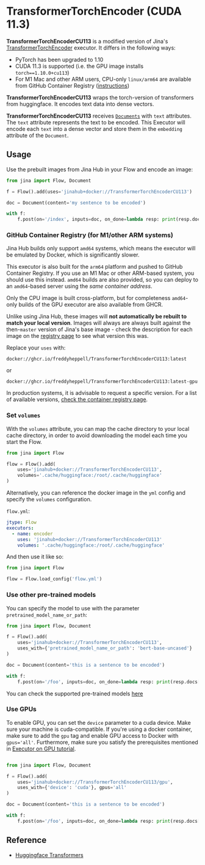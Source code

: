 # TransformerTorchEncoder (CUDA 11.3)

**TransformerTorchEncoderCU113** is a modified version of Jina's [TransformerTorchEncoder](https://github.com/jina-ai/executor-text-transformers-torch-encoder/) executor. It differs in the following ways:

* PyTorch has been upgraded to 1.10
* CUDA 11.3 is supported (i.e. the GPU image installs `torch==1.10.0+cu113`)
* For M1 Mac and other ARM users, CPU-only `linux/arm64` are available from GitHub Container Registry ([instructions](#github-container-registry-for-m1other-arm-systems))

**TransformerTorchEncoderCU113** wraps the torch-version of transformers from huggingface. It encodes text data into dense vectors.

**TransformerTorchEncoderCU113** receives [`Documents`](https://docs.jina.ai/fundamentals/document/) with `text` attributes.
The `text` attribute represents the text to be encoded. This Executor will encode each `text` into a dense vector and store them in the `embedding` attribute of the `Document`.


## Usage

Use the prebuilt images from Jina Hub in your Flow and encode an image:

```python
from jina import Flow, Document

f = Flow().add(uses='jinahub+docker://TransformerTorchEncoderCU113')

doc = Document(content='my sentence to be encoded')

with f:
    f.post(on='/index', inputs=doc, on_done=lambda resp: print(resp.docs[0].embedding))
```

### GitHub Container Registry (for M1/other ARM systems)

Jina Hub builds only support `amd64` systems, which means the executor will be emulated by Docker, which is significantly slower.

This executor is also built for the `arm64` platform and pushed to GitHub Container Registry. If you use an M1 Mac or other ARM-based system, you should use this instead. `amd64` builds are also provided, so you can deploy to an `amd64`-based server using the _same container address_.

Only the CPU image is built cross-platform, but for completeness `amd64`-only builds of the GPU executor are also available from GHCR.

Unlike using Jina Hub, these images will **not automatically be rebuilt to match your local version**. Images will always are always built against the then-`master` version of Jina's base image - check the description for each image on the [registry page](https://github.com/freddyheppell/executor-text-transformers-torch-encoder/pkgs/container/TransformerTorchEncoderCU113/versions?filters%5Bversion_type%5D=tagged) to see what version this was.

Replace your `uses` with:
```
docker://ghcr.io/freddyheppell/TransformerTorchEncoderCU113:latest
```
or
```
docker://ghcr.io/freddyheppell/TransformerTorchEncoderCU113:latest-gpu
```

In production systems, it is advisable to request a specific version. For a list of available versions, [check the container registry page](https://github.com/freddyheppell/executor-text-transformers-torch-encoder/pkgs/container/TransformerTorchEncoderCU113).

### Set `volumes`

With the `volumes` attribute, you can map the cache directory to your local cache directory, in order to avoid downloading 
the model each time you start the Flow.

```python
from jina import Flow

flow = Flow().add(
    uses='jinahub+docker://TransformerTorchEncoderCU113',
    volumes='.cache/huggingface:/root/.cache/huggingface'
)
```

Alternatively, you can reference the docker image in the `yml` config and specify the `volumes` configuration.

`flow.yml`:

```yaml
jtype: Flow
executors:
  - name: encoder
    uses: 'jinahub+docker://TransformerTorchEncoderCU113'
    volumes: '.cache/huggingface:/root/.cache/huggingface'
```

And then use it like so:
```python
from jina import Flow

flow = Flow.load_config('flow.yml')
```


### Use other pre-trained models
You can specify the model to use with the parameter `pretrained_model_name_or_path`:
```python
from jina import Flow, Document

f = Flow().add(
    uses='jinahub+docker://TransformerTorchEncoderCU113',
    uses_with={'pretrained_model_name_or_path': 'bert-base-uncased'}
)

doc = Document(content='this is a sentence to be encoded')

with f:
    f.post(on='/foo', inputs=doc, on_done=lambda resp: print(resp.docs[0].embedding))
```

You can check the supported pre-trained models [here](https://huggingface.co/transformers/pretrained_models.html)

### Use GPUs
To enable GPU, you can set the `device` parameter to a cuda device.
Make sure your machine is cuda-compatible.
If you're using a docker container, make sure to add the `gpu` tag and enable 
GPU access to Docker with `gpus='all'`.
Furthermore, make sure you satisfy the prerequisites mentioned in 
[Executor on GPU tutorial](https://docs.jina.ai/tutorials/gpu_executor/#prerequisites).

```python

from jina import Flow, Document

f = Flow().add(
    uses='jinahub+docker://TransformerTorchEncoderCU113/gpu',
    uses_with={'device': 'cuda'}, gpus='all'
)

doc = Document(content='this is a sentence to be encoded')

with f:
    f.post(on='/foo', inputs=doc, on_done=lambda resp: print(resp.docs[0].embedding))
```

## Reference
- [Huggingface Transformers](https://huggingface.co/transformers/pretrained_models.html)
